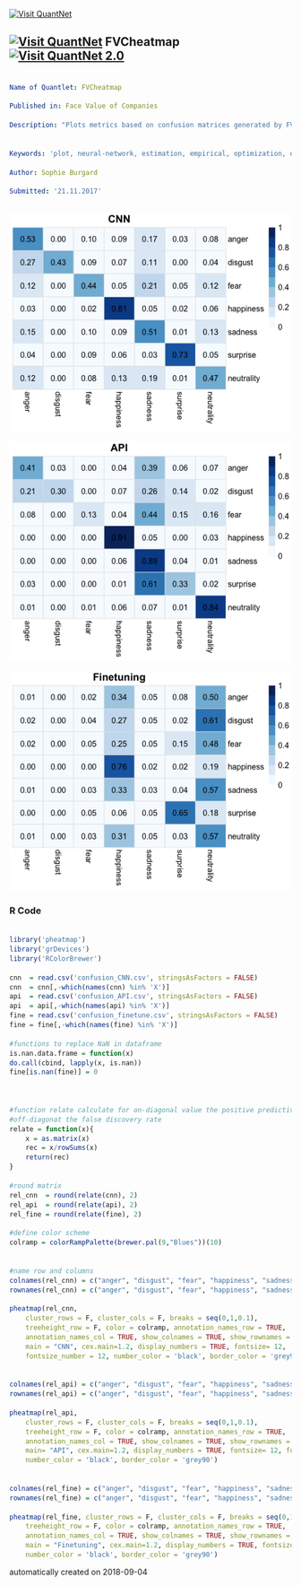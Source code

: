 [<img src="https://github.com/QuantLet/Styleguide-and-FAQ/blob/master/pictures/banner.png" width="888" alt="Visit QuantNet">](http://quantlet.de/)

## [<img src="https://github.com/QuantLet/Styleguide-and-FAQ/blob/master/pictures/qloqo.png" alt="Visit QuantNet">](http://quantlet.de/) **FVCheatmap** [<img src="https://github.com/QuantLet/Styleguide-and-FAQ/blob/master/pictures/QN2.png" width="60" alt="Visit QuantNet 2.0">](http://quantlet.de/)

```yaml

Name of Quantlet: FVCheatmap

Published in: Face Value of Companies

Description: "Plots metrics based on confusion matrices generated by FVCconf_CNN, FVCconf_finetune, FVCconf_API to illustrate the accuracy and prediction power of the different models for an intuitive comparison."


Keywords: 'plot, neural-network, estimation, empirical, optimization, descending-gradients'

Author: Sophie Burgard

Submitted: '21.11.2017'



```

![Picture1](FVCheatmap-1.png)

![Picture2](FVCheatmap-2.png)

![Picture3](FVCheatmap-3.png)

### R Code
```r

library('pheatmap')
library('grDevices')
library('RColorBrewer')

cnn  = read.csv('confusion_CNN.csv', stringsAsFactors = FALSE)
cnn  = cnn[,-which(names(cnn) %in% 'X')]
api  = read.csv('confusion_API.csv', stringsAsFactors = FALSE)
api  = api[,-which(names(api) %in% 'X')]
fine = read.csv('confusion_finetune.csv', stringsAsFactors = FALSE)
fine = fine[,-which(names(fine) %in% 'X')]

#functions to replace NaN in dataframe
is.nan.data.frame = function(x)
do.call(cbind, lapply(x, is.nan))
fine[is.nan(fine)] = 0



#function relate calculate for on-diagonal value the positive predictive rate, 
#off-diagonat the false discovery rate
relate = function(x){
    x = as.matrix(x)
    rec = x/rowSums(x)
    return(rec)
}

#round matrix
rel_cnn  = round(relate(cnn), 2)
rel_api  = round(relate(api), 2)
rel_fine = round(relate(fine), 2)

#define color scheme
colramp = colorRampPalette(brewer.pal(9,"Blues"))(10)


#name row and columns
colnames(rel_cnn) = c("anger", "disgust", "fear", "happiness", "sadness", "surprise", "neutrality")
rownames(rel_cnn) = c("anger", "disgust", "fear", "happiness", "sadness", "surprise", "neutrality")

pheatmap(rel_cnn, 
    cluster_rows = F, cluster_cols = F, breaks = seq(0,1,0.1), 
    treeheight_row = F, color = colramp, annotation_names_row = TRUE, 
    annotation_names_col = TRUE, show_colnames = TRUE, show_rownames = TRUE,
    main = "CNN", cex.main=1.2, display_numbers = TRUE, fontsize= 12,
    fontsize_number = 12, number_color = 'black', border_color = 'grey90')


colnames(rel_api) = c("anger", "disgust", "fear", "happiness", "sadness", "surprise", "neutrality")
rownames(rel_api) = c("anger", "disgust", "fear", "happiness", "sadness", "surprise", "neutrality")

pheatmap(rel_api, 
    cluster_rows = F, cluster_cols = F, breaks = seq(0,1,0.1), 
    treeheight_row = F, color = colramp, annotation_names_row = TRUE, 
    annotation_names_col = TRUE, show_colnames = TRUE, show_rownames = TRUE,
    main= "API", cex.main=1.2, display_numbers = TRUE, fontsize= 12, fontsize_number = 12, 
    number_color = 'black', border_color = 'grey90')


colnames(rel_fine) = c("anger", "disgust", "fear", "happiness", "sadness", "surprise", "neutrality")
rownames(rel_fine) = c("anger", "disgust", "fear", "happiness", "sadness", "surprise", "neutrality")

pheatmap(rel_fine, cluster_rows = F, cluster_cols = F, breaks = seq(0,1,0.1), 
    treeheight_row = F, color = colramp, annotation_names_row = TRUE, 
    annotation_names_col = TRUE, show_colnames = TRUE, show_rownames = TRUE,
    main = "Finetuning", cex.main=1.2, display_numbers = TRUE, fontsize= 12, fontsize_number = 12, 
    number_color = 'black', border_color = 'grey90')

```

automatically created on 2018-09-04